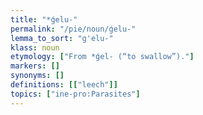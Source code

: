 ```yaml
---
title: "*ǵelu-"
permalink: "/pie/noun/ǵelu-"
lemma_to_sort: "g'elu-"
klass: noun
etymology: ["From *ǵel- (“to swallow”)."]
markers: []
synonyms: []
definitions: [["leech"]]
topics: ["ine-pro:Parasites"]
---
```

